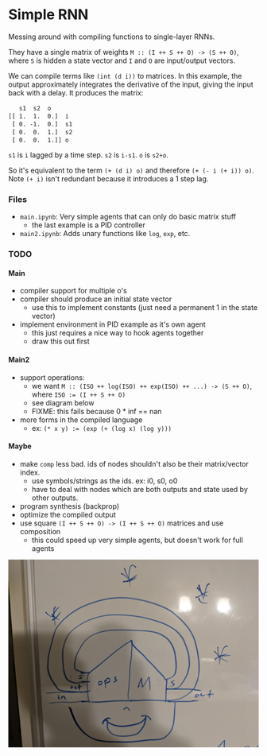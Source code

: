 # Simple RNN

Messing around with compiling functions to single-layer RNNs.

They have a single matrix of weights `M :: (I ++ S ++ O) -> (S ++ O)`, where `S` is hidden a state vector and `I` and `O` are input/output vectors.

We can compile terms like `(int (d i))` to matrices. In this example, the output approximately integrates the derivative of the input, giving the input back with a delay. It produces the matrix:

```
   s1  s2  o
[[ 1.  1.  0.]  i
 [ 0. -1.  0.]  s1
 [ 0.  0.  1.]  s2
 [ 0.  0.  1.]] o
```

`s1` is `i` lagged by a time step.
`s2` is `i-s1`.
`o`  is `s2+o`.

So it's equivalent to the term `(+ (d i) o)` and therefore `(+ (- i (+ i)) o)`. Note `(+ i)` isn't redundant because it introduces a 1 step lag.

### Files

- `main.ipynb`: Very simple agents that can only do basic matrix stuff
    - the last example is a PID controller
- `main2.ipynb`: Adds unary functions like `log`, `exp`, etc.

### TODO

#### Main
- compiler support for multiple o's
- compiler should produce an initial state vector
    - use this to implement constants (just need a permanent 1 in the state vector)
- implement environment in PID example as it's own agent
    - this just requires a nice way to hook agents together
    - draw this out first

#### Main2
- support operations: 
    - we want `M :: (ISO ++ log(ISO) ++ exp(ISO) ++ ...) -> (S ++ O)`, where `ISO := (I ++ S ++ O)`
    - see diagram below
    - FIXME: this fails because 0 * inf == nan
- more forms in the compiled language
    - ex: `(* x y) := (exp (+ (log x) (log y)))`

#### Maybe
- make `comp` less bad. ids of nodes shouldn't also be their matrix/vector index.
    - use symbols/strings as the ids. ex: i0, s0, o0
    - have to deal with nodes which are both outputs and state used by other outputs.
- program synthesis (backprop)
- optimize the compiled output
- use square `(I ++ S ++ O) -> (I ++ S ++ O)` matrices and use composition
    - this could speed up very simple agents, but doesn't work for full agents


![Simple RNN with operations diagram](pics/diagram.jpg)




